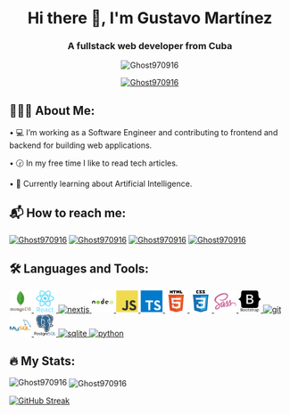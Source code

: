 <link
  rel="stylesheet"
  href="https://cdn.jsdelivr.net/gh/dheereshagrwal/colored-icons@master/ci.min.css"
/>

<h1 align="center">Hi there 👋, I'm Gustavo Martínez</h1>
<h3 align="center"> A fullstack web developer from Cuba</h3>

<p align="center"> <img src="https://komarev.com/ghpvc/?username=Ghost970916&label=Profile%20views&color=0e75b6&style=flat" alt="Ghost970916" /> </p>

<p align="center"> <a href="https://github.com/ryo-ma/github-profile-trophy"><img src="https://github-profile-trophy.vercel.app/?username=Ghost970916&no-bg=true&margin-w=10&no-frame=true&theme=onestar" alt="Ghost970916" /></a> </p>

<h2>👨🏻‍💻 About Me:</h2>

• 💻 I’m working as a Software Engineer and contributing to frontend and backend for building web applications. 

• 🕝 In my free time I like to read tech articles.

• 🧠 Currently learning about Artificial Intelligence.

<h2 align="left">📬 How to reach me:</h2>
<p align="left">
<a href="https://instagram.com/gustavmh97?igshid=MzNlNGNkZWQ4Mg==" target="blank"><img align="center" src="https://github.com/dheereshagrwal/colored-icons/blob/master/icons/instagram/instagram.svg" alt="Ghost970916" height="30" width="40" /></a>
<a href="https://wa.me/+5354698894" target="blank"><img align="center" src="https://github.com/dheereshagrwal/colored-icons/blob/master/icons/whatsapp/whatsapp.svg" alt="Ghost970916" height="30" width="40" /></a> <a href="https://linkedin.com/in/gustavo-leonel-martínez-hernández-ab5148247" target="blank"><img align="center" src="https://github.com/dheereshagrwal/colored-icons/blob/master/icons/linkedin/linkedin.svg" alt="Ghost970916" height="30" width="40" /></a>
<a href="https://facebook.com/Gustavo1609XX" target="blank"><img align="center" src="https://github.com/dheereshagrwal/colored-icons/blob/master/icons/facebook/facebook.svg" alt="Ghost970916" height="30" width="40" /></a>

<h2 align="left">🛠️ Languages and Tools:</h2>
<p align="left"> <a href="https://www.mongodb.com/" target="_blank" rel="noreferrer"> <img src="https://raw.githubusercontent.com/devicons/devicon/master/icons/mongodb/mongodb-original-wordmark.svg" alt="mongodb" width="40" height="40"/> </a> <a href="https://reactjs.org/" target="_blank" rel="noreferrer"> <img src="https://raw.githubusercontent.com/devicons/devicon/master/icons/react/react-original-wordmark.svg" alt="react" width="40" height="40"/> </a> <a href="https://nextjs.org/" target="_blank" rel="noreferrer"> <img src="https://cdn.worldvectorlogo.com/logos/nextjs-2.svg" alt="nextjs" width="40" height="40"/> </a> <a href="https://nodejs.org" target="_blank" rel="noreferrer"> <img src="https://raw.githubusercontent.com/devicons/devicon/master/icons/nodejs/nodejs-original-wordmark.svg" alt="nodejs" width="40" height="40"/> </a> <a href="https://developer.mozilla.org/en-US/docs/Web/JavaScript" target="_blank" rel="noreferrer"> <img src="https://raw.githubusercontent.com/devicons/devicon/master/icons/javascript/javascript-original.svg" alt="javascript" width="40" height="40"/> <a href="https://www.typescriptlang.org/" target="_blank" rel="noreferrer"> <img src="https://raw.githubusercontent.com/devicons/devicon/master/icons/typescript/typescript-original.svg" alt="typescript" width="40" height="40"/> </a> <a href="https://www.w3.org/html/" target="_blank" rel="noreferrer"> <img src="https://raw.githubusercontent.com/devicons/devicon/master/icons/html5/html5-original-wordmark.svg" alt="html5" width="40" height="40"/> </a> <a href="https://www.w3schools.com/css/" target="_blank" rel="noreferrer"> <img src="https://raw.githubusercontent.com/devicons/devicon/master/icons/css3/css3-original-wordmark.svg" alt="css3" width="40" height="40"/> </a> <a href="https://sass-lang.com" target="_blank" rel="noreferrer"> <img src="https://raw.githubusercontent.com/devicons/devicon/master/icons/sass/sass-original.svg" alt="sass" width="40" height="40"/> </a> <a href="https://getbootstrap.com" target="_blank" rel="noreferrer"> <img src="https://raw.githubusercontent.com/devicons/devicon/master/icons/bootstrap/bootstrap-plain-wordmark.svg" alt="bootstrap" width="40" height="40"/> </a><a href="https://git-scm.com/" target="_blank" rel="noreferrer"> <img src="https://www.vectorlogo.zone/logos/git-scm/git-scm-icon.svg" alt="git" width="40" height="40"/> </a>  </a> <a href="https://www.mysql.com/" target="_blank" rel="noreferrer"> <img src="https://raw.githubusercontent.com/devicons/devicon/master/icons/mysql/mysql-original-wordmark.svg" alt="mysql" width="40" height="40"/> </a> <a href="https://www.postgresql.org" target="_blank" rel="noreferrer"> <img src="https://raw.githubusercontent.com/devicons/devicon/master/icons/postgresql/postgresql-original-wordmark.svg" alt="postgresql" width="40" height="40"/> </a> <a href="https://www.sqlite.org/" target="_blank" rel="noreferrer"> <img src="https://www.vectorlogo.zone/logos/sqlite/sqlite-icon.svg" alt="sqlite" width="40" height="40"/> </a> <a href="https://www.python.org
" target="_blank" rel="noreferrer"> <img src="https://github.com/dheereshagrwal/colored-icons/blob/master/icons/python/python.svg" alt="python" width="40" height="40"/> </a></p>

<h2>🔥 My Stats:</h2>
<p><img align="left" src="https://github-readme-stats.vercel.app/api/top-langs?username=Ghost970916&show_icons=true&theme=github_dark&bg_color=00000000&locale=en&layout=compact" alt="Ghost970916" /></p>

<p>&nbsp;<img align="center" src="https://github-readme-stats.vercel.app/api?username=Ghost970916&show_icons=true&theme=github_dark&bg_color=00000000&locale=en" alt="Ghost970916" /></p>

<a href="https://git.io/streak-stats"><img src="https://github-readme-streak-stats.herokuapp.com?user=Ghost970916&theme=transparent&hide_border=false&date_format=j%20M%5B%20Y%5D&background=EB545400&fire=FF9C0E&ring=FFAD0FB4&dates=FFFFFF" alt="GitHub Streak" /></a>


